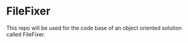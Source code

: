 # FileFixer
This repo will be used for the code base of an object oriented solution called FileFixer.
